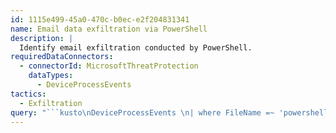 ```yaml
---
id: 1115e499-45a0-470c-b0ec-e2f204831341
name: Email data exfiltration via PowerShell
description: |
  Identify email exfiltration conducted by PowerShell.
requiredDataConnectors:
  - connectorId: MicrosoftThreatProtection
    dataTypes:
      - DeviceProcessEvents
tactics:
  - Exfiltration
query: "```kusto\nDeviceProcessEvents \n| where FileName =~ 'powershell.exe' \n| where ProcessCommandLine has_all('Add-PSSnapin', 'Get-Recipient', '-ExpandProperty', 'EmailAddresses', 'SmtpAddress', '-hidetableheaders')\n```"
---
```


